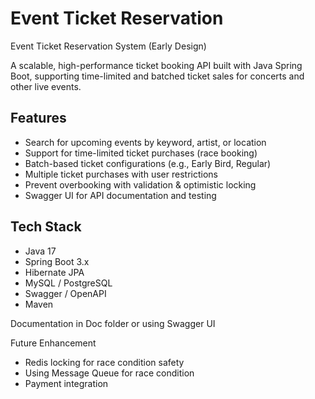 # Event Ticket Reservation

Event Ticket Reservation System (Early Design)

A scalable, high-performance ticket booking API built with Java Spring Boot, supporting time-limited and batched ticket sales for concerts and other live events.

##  Features

-  Search for upcoming events by keyword, artist, or location
-  Support for time-limited ticket purchases (race booking)
-  Batch-based ticket configurations (e.g., Early Bird, Regular)
-  Multiple ticket purchases with user restrictions
-  Prevent overbooking with validation & optimistic locking
-  Swagger UI for API documentation and testing


##  Tech Stack

- Java 17
- Spring Boot 3.x
- Hibernate JPA
- MySQL / PostgreSQL
- Swagger / OpenAPI
- Maven

Documentation in Doc folder or using Swagger UI

Future Enhancement
- Redis locking for race condition safety
- Using Message Queue for race condition
- Payment integration

